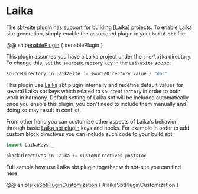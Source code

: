 # Laika

The sbt-site plugin has support for building [Laika] projects. To enable Laika site generation, simply enable the associated plugin in your `build.sbt` file:

@@ snip[enablePlugin](../../../sbt-test/laika/minimal/build.sbt) { #enablePlugin }

This plugin assumes you have a Laika project under the `src/laika` directory. To change this, set the `sourceDirectory` key in the `LaikaSite` scope:

```sbt
sourceDirectory in LaikaSite := sourceDirectory.value / "doc"
```

This plugin use [Laika](https://github.com/planet42/Laika) sbt plugin internally and redefine default values for several Laika sbt keys which related to `sourceDirectory` in order to both work in harmony. 
Default setting of Laika sbt will be included automatically once you enable this plugin, you don't need to include them manually and 
doing so may result in conflict.

From other hand you can customize other aspects of Laika's behavior through basic 
[Laika sbt plugin](http://planet42.github.io/Laika/using-laika/sbt.html) keys and hooks.
For example in order to add custom block directives you can include such code to your build.sbt:

```sbt
import LaikaKeys._                                                                                                            

blockDirectives in Laika += CustomDirectives.postsToc                                                                         
```

Full sample how use Laika sbt plugin together with sbt-site you can find here:

@@ snip[laikaSbtPluginCustomization](../../../sbt-test/laika/blog-post/build.sbt) { #laikaSbtPluginCustomization }
